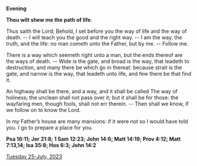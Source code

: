 **Evening**

**Thou wilt shew me the path of life.**
 
Thus saith the Lord; Behold, I set before you the way of life and the way of death. -- I will teach you the good and the right way. -- I am the way, the truth, and the life: no man cometh unto the Father, but by me. -- Follow me.
 
There is a way which seemeth right unto a man, but the ends thereof are the ways of death. -- Wide is the gate, and broad is the way, that leadeth to destruction, and many there be which go in thereat: because strait is the gate, and narrow is the way, that leadeth unto life, and few there be that find it.
 
An highway shall be there, and a way, and it shall be called The way of holiness; the unclean shall not pass over it; but it shall be for those: the wayfaring men, though fools, shall not err therein. -- Then shall we know, if we follow on to know the Lord.
 
In my Father’s house are many mansions: if it were not so I would have told you. I go to prepare a place for you.  

**Psa 16:11; Jer 21:8; 1 Sam 12:23; John 14:6; Matt 14:19; Prov 4:12; Matt 7:13,14; Isa 35:8; Hos 6:3; John 14:2**

[Tuesday 25-July, 2023](https://t.me/daily_light)
